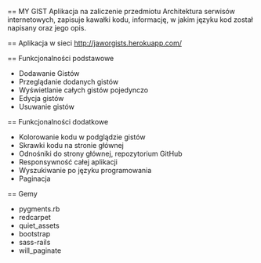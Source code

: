 == MY GIST
Aplikacja na zaliczenie przedmiotu Architektura serwisów internetowych, zapisuje kawałki kodu, informację, w jakim języku kod został napisany oraz jego opis.

== Aplikacja w sieci
http://jaworgists.herokuapp.com/

== Funkcjonalności podstawowe
* Dodawanie Gistów
* Przeglądanie dodanych gistów
* Wyświetlanie całych gistów pojedynczo
* Edycja gistów
* Usuwanie gistów

== Funkcjonalności dodatkowe
* Kolorowanie kodu w podglądzie gistów
* Skrawki kodu na stronie głównej
* Odnośniki do strony głównej, repozytorium GitHub
* Responsywność całej aplikacji
* Wyszukiwanie po języku programowania
* Paginacja

== Gemy
* pygments.rb
* redcarpet
* quiet_assets
* bootstrap
* sass-rails
* will_paginate